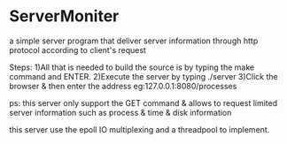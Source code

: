 # ServerMoniter
a simple server program that deliver server information through http protocol according to client's request


Steps:
  1)All that is needed to build the source is by typing the make command and ENTER.
  2)Execute the server by typing ./server
  3)Click the browser & then enter the address eg:127.0.0.1:8080/processes
  
ps: 
  this server only support the GET command & allows to request limited server information 
  such as process & time & disk information
  
  this server use the epoll IO multiplexing and a threadpool to implement.
